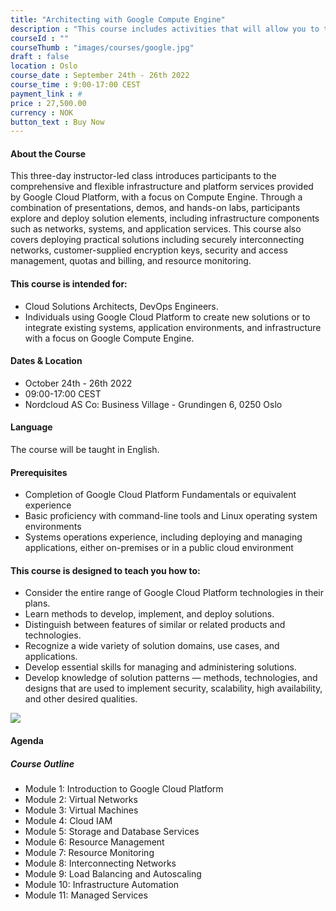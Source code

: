 ```yaml
---
title: "Architecting with Google Compute Engine"
description : "This course includes activities that will allow you to test new skills and apply knowledge through hands-on lab activities. Architecting with Google Compute Engine will be delivered through a mix of instructor-led training, demos and hands-on labs."
courseId : ""
courseThumb : "images/courses/google.jpg"
draft : false
location : Oslo
course_date : September 24th - 26th 2022
course_time : 9:00-17:00 CEST
payment_link : #
price : 27,500.00
currency : NOK
button_text : Buy Now 
---
```


#### About the Course

This three-day instructor-led class introduces participants to the comprehensive and flexible infrastructure and platform services provided by Google Cloud Platform, with a focus on Compute Engine. Through a combination of presentations, demos, and hands-on labs, participants explore and deploy solution elements, including infrastructure components such as networks, systems, and application services. This course also covers deploying practical solutions including securely interconnecting networks, customer-supplied encryption keys, security and access management, quotas and billing, and resource monitoring.

#### This course is intended for:

* Cloud Solutions Architects, DevOps Engineers.
* Individuals using Google Cloud Platform to create new solutions or to integrate existing systems, application environments, and infrastructure with a focus on Google Compute Engine.

#### Dates & Location

* October 24th - 26th 2022
* 09:00-17:00 CEST
* Nordcloud AS Co: Business Village - Grundingen 6, 0250 Oslo

#### Language

The course will be taught in English.

#### Prerequisites

* Completion of Google Cloud Platform Fundamentals or equivalent experience
* Basic proficiency with command-line tools and Linux operating system environments
* Systems operations experience, including deploying and managing applications, either on-premises or in a public cloud environment


#### This course is designed to teach you how to:

* Consider the entire range of Google Cloud Platform technologies in their plans.
* Learn methods to develop, implement, and deploy solutions.
* Distinguish between features of similar or related products and technologies.
* Recognize a wide variety of solution domains, use cases, and applications.
* Develop essential skills for managing and administering solutions.
* Develop knowledge of solution patterns — methods, technologies, and designs that are used to implement security, scalability, high availability, and other desired qualities.

![](https://nordcloud.com/wp-content/uploads/2020/03/nordcloud_web_square-24-1.jpg#right)

#### Agenda

##### Course Outline

* Module 1: Introduction to Google Cloud Platform
* Module 2: Virtual Networks
* Module 3: Virtual Machines
* Module 4: Cloud IAM
* Module 5: Storage and Database Services
* Module 6: Resource Management
* Module 7: Resource Monitoring
* Module 8: Interconnecting Networks
* Module 9: Load Balancing and Autoscaling
* Module 10: Infrastructure Automation
* Module 11: Managed Services
